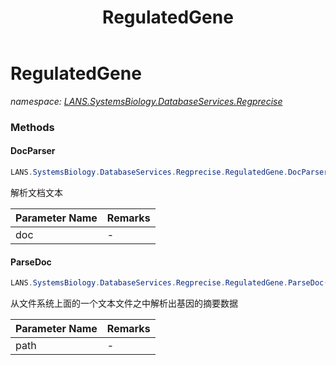 ﻿---
title: RegulatedGene
---

# RegulatedGene
_namespace: [LANS.SystemsBiology.DatabaseServices.Regprecise](N-LANS.SystemsBiology.DatabaseServices.Regprecise.html)_





### Methods

#### DocParser
```csharp
LANS.SystemsBiology.DatabaseServices.Regprecise.RegulatedGene.DocParser(System.String)
```
解析文档文本

|Parameter Name|Remarks|
|--------------|-------|
|doc|-|


#### ParseDoc
```csharp
LANS.SystemsBiology.DatabaseServices.Regprecise.RegulatedGene.ParseDoc(System.String)
```
从文件系统上面的一个文本文件之中解析出基因的摘要数据

|Parameter Name|Remarks|
|--------------|-------|
|path|-|




